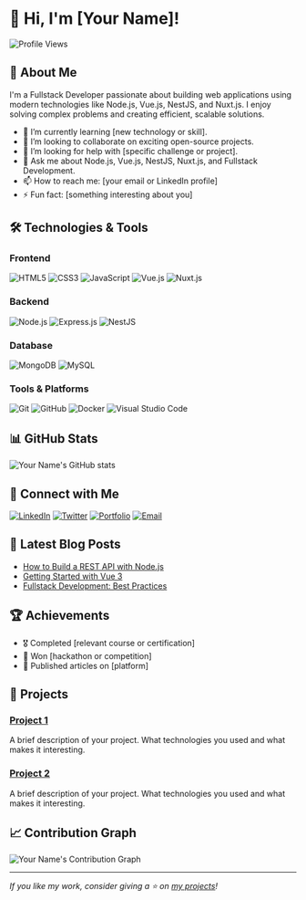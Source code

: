 # 👋 Hi, I'm [Your Name]!

![Profile Views](https://komarev.com/ghpvc/?username=yourusername&style=flat-square)

## 🚀 About Me

I'm a Fullstack Developer passionate about building web applications using modern technologies like Node.js, Vue.js, NestJS, and Nuxt.js. I enjoy solving complex problems and creating efficient, scalable solutions.

- 🌱 I’m currently learning [new technology or skill].
- 👯 I’m looking to collaborate on exciting open-source projects.
- 🤔 I’m looking for help with [specific challenge or project].
- 💬 Ask me about Node.js, Vue.js, NestJS, Nuxt.js, and Fullstack Development.
- 📫 How to reach me: [your email or LinkedIn profile]
- ⚡ Fun fact: [something interesting about you]

## 🛠️ Technologies & Tools

### Frontend
![HTML5](https://img.shields.io/badge/html5-E34F26?style=for-the-badge&logo=html5&logoColor=white)
![CSS3](https://img.shields.io/badge/css3-1572B6?style=for-the-badge&logo=css3&logoColor=white)
![JavaScript](https://img.shields.io/badge/javascript-F7DF1E?style=for-the-badge&logo=javascript&logoColor=black)
![Vue.js](https://img.shields.io/badge/vuejs-4FC08D?style=for-the-badge&logo=vue-dot-js&logoColor=white)
![Nuxt.js](https://img.shields.io/badge/nuxtjs-00C58E?style=for-the-badge&logo=nuxt-dot-js&logoColor=white)

### Backend
![Node.js](https://img.shields.io/badge/nodejs-339933?style=for-the-badge&logo=nodedotjs&logoColor=white)
![Express.js](https://img.shields.io/badge/express.js-000000?style=for-the-badge&logo=express&logoColor=white)
![NestJS](https://img.shields.io/badge/nestjs-E0234E?style=for-the-badge&logo=nestjs&logoColor=white)

### Database
![MongoDB](https://img.shields.io/badge/mongodb-47A248?style=for-the-badge&logo=mongodb&logoColor=white)
![MySQL](https://img.shields.io/badge/mysql-4479A1?style=for-the-badge&logo=mysql&logoColor=white)

### Tools & Platforms
![Git](https://img.shields.io/badge/git-F05032?style=for-the-badge&logo=git&logoColor=white)
![GitHub](https://img.shields.io/badge/github-181717?style=for-the-badge&logo=github&logoColor=white)
![Docker](https://img.shields.io/badge/docker-2496ED?style=for-the-badge&logo=docker&logoColor=white)
![Visual Studio Code](https://img.shields.io/badge/Visual%20Studio%20Code-0078d7?style=for-the-badge&logo=visual%20studio%20code&logoColor=white)

## 📊 GitHub Stats

![Your Name's GitHub stats](https://github-readme-stats.vercel.app/api?username=yourusername&show_icons=true&theme=radical)

## 🔗 Connect with Me

[![LinkedIn](https://img.shields.io/badge/linkedin-0077B5?style=for-the-badge&logo=linkedin&logoColor=white)](https://linkedin.com/in/yourusername)
[![Twitter](https://img.shields.io/badge/twitter-1DA1F2?style=for-the-badge&logo=twitter&logoColor=white)](https://twitter.com/yourusername)
[![Portfolio](https://img.shields.io/badge/portfolio-000000?style=for-the-badge&logo=About.me&logoColor=white)](https://yourportfolio.com)
[![Email](https://img.shields.io/badge/email-D14836?style=for-the-badge&logo=gmail&logoColor=white)](mailto:youremail@example.com)

## 📝 Latest Blog Posts

<!-- BLOG-POST-LIST:START -->
- [How to Build a REST API with Node.js](https://yourblog.com/how-to-build-a-rest-api-with-nodejs)
- [Getting Started with Vue 3](https://yourblog.com/getting-started-with-vue3)
- [Fullstack Development: Best Practices](https://yourblog.com/fullstack-development-best-practices)
<!-- BLOG-POST-LIST:END -->

## 🏆 Achievements

- 🎖️ Completed [relevant course or certification]
- 🥇 Won [hackathon or competition]
- 📝 Published articles on [platform]

## 📂 Projects

### [Project 1](https://github.com/yourusername/project1)
A brief description of your project. What technologies you used and what makes it interesting.

### [Project 2](https://github.com/yourusername/project2)
A brief description of your project. What technologies you used and what makes it interesting.

## 📈 Contribution Graph

![Your Name's Contribution Graph](https://activity-graph.herokuapp.com/graph?username=yourusername&theme=rogue)

---

*If you like my work, consider giving a ⭐ on [my projects](https://github.com/yourusername?tab=repositories)!*
